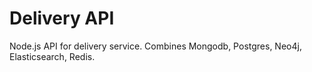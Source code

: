 # Delivery API
Node.js API for delivery service. Combines Mongodb, Postgres, Neo4j, Elasticsearch, Redis.

